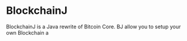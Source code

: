 # BlockchainJ
BlockchainJ is a Java rewrite of Bitcoin Core.
BJ allow you to setup your own Blockchain a
